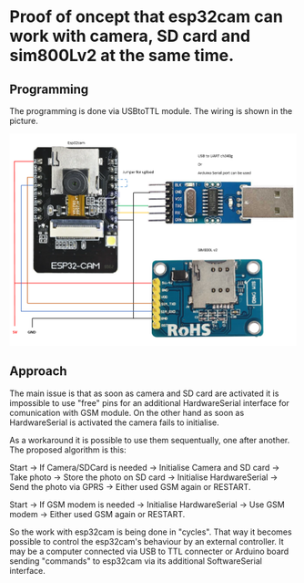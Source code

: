 # Proof of oncept that esp32cam can work with camera, SD card and sim800Lv2 at the same time.

## Programming
The programming is done via USBtoTTL module. The wiring is shown in the picture.

![alt text](https://github.com/DmitryLapshov/esp32cam_sim800Lv2_proof_of_concept/blob/main/esp32cam02.png)

## Approach
The main issue is that as soon as camera and SD card are activated it is impossible to use "free" pins for an additional HardwareSerial interface for comunication with GSM module.
On the other hand as soon as HardwareSerial is activated the camera fails to initialise.

As a workaround it is possible to use them sequentually, one after another. The proposed algorithm is this:

Start -> If Camera/SDCard is needed -> Initialise Camera and SD card -> Take photo -> Store the photo on SD card -> Initialise HardwareSerial -> Send the photo via GPRS -> Either used GSM again or RESTART.

Start -> If GSM modem is needed -> Initialise HardwareSerial -> Use GSM modem -> Either used GSM again or RESTART.

So the work with esp32cam is being done in "cycles". That way it becomes possible to control the esp32cam's behaviour by an external controller. It may be a computer connected via USB to TTL connecter or Arduino board sending "commands" to esp32cam via its additional SoftwareSerial interface.
